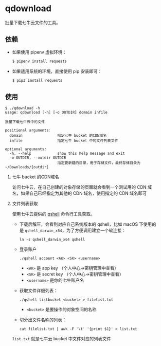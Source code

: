 # qdownload

批量下载七牛云文件的工具。

## 依赖

- 如果使用 pipenv 虚拟环境：

    ```sh
    $ pipenv install requests
    ```

- 如果适用系统的环境，直接使用 pip 安装即可：

    ```sh
    $ pip3 install requests
    ```

## 使用

```shell
$ ./qdownload -h
usage: qdownload [-h] [-o OUTDIR] domain infile

批量下载七牛云中的文件

positional arguments:
  domain                指定七牛 bucket 的CDN域名
  infile                指定七牛 bucket 中的文件列表文件

optional arguments:
  -h, --help            show this help message and exit
  -o OUTDIR, --outdir OUTDIR
                        指定要新建的目录，用于存储文件，最终存储目录为 ~/Downloads/[outdir]
```

1. 七牛 bucket 的CDN域名

    访问七牛云，在自己创建的对象存储的页面就会看到一个测试用的 CDN 域名，如果自己已经指定为其他的 CDN 域名，使用指定的 CDN 域名即可

2. 文件列表获取

    使用七牛云提供的 [qshell](https://developer.qiniu.com/kodo/tools/1302/qshell) 命令行工具获取。

    - 下载后解压，会看到对应自己系统版本的 qshell，比如 macOS 下使用的是 `qshell_darwin_x64`，为了方便调用建立一个软连接：

        ```Shell
        ln -s qshell_darwin_x64 qshell
        ```

    - 登录账户

        ```Shell
        ./qshell account <AK> <SK> <username>
        ```

        - `<AK>` 是 app key （个人中心->密钥管理中查看）
        - `<SK>` 是 secret key （个人中心->密钥管理中查看）
        - `<username>` 是你的七牛账户名

    - 获取文件详细列表：

        ```Shell
        ./qshell listbucket <bucket> > filelist.txt
        ```

        - `<bucket>` 是要操作的对象空间的名称

    - 切分出文件名称的列表：

        ```Shell
        cat filelist.txt | awk -F '\t' '{print $1}' > list.txt
        ```

    `list.txt` 就是七牛云 bucket 中文件对应的列表文件
